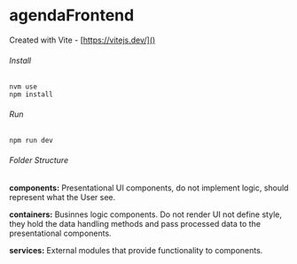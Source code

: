 # agendaFrontend

Created with Vite - [https://vitejs.dev/]()

###### Install

```
nvm use
npm install
```

###### Run

```
npm run dev
```

###### Folder Structure

**components:** Presentational UI components, do not implement logic, should represent what the User see.

**containers:** Businnes logic components. Do not render UI not define style, they hold the data handling methods and pass processed data to the presentational components.

**services:** External modules that provide functionality to components.
